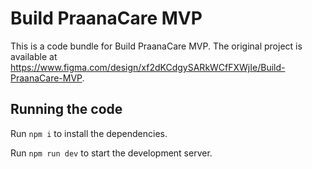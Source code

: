
  # Build PraanaCare MVP

  This is a code bundle for Build PraanaCare MVP. The original project is available at https://www.figma.com/design/xf2dKCdgySARkWCfFXWjIe/Build-PraanaCare-MVP.

  ## Running the code

  Run `npm i` to install the dependencies.

  Run `npm run dev` to start the development server.
  
